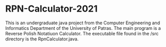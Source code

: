 # RPN-Calculator-2021

This is an undergraduate java project from the Computer Engineering and Informatics Department of the University of Patras. The main program is a Reverse Polish Notatiuon Calculator. The executable file found in the /src directory is the RpnCalculator.java.
